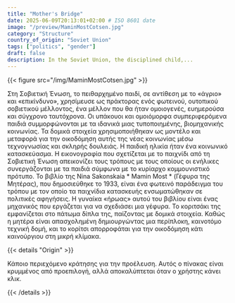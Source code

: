 ```yaml
---
title: "Mother's Bridge"
date: 2025-06-09T20:13:01+02:00 # ISO 8601 date
image: "/preview/MaminMostCotsen.jpg"
category: "Structure"
country_of_origin: "Soviet Union"
tags: ["politics", "gender"]
draft: false
description: In the Soviet Union, the disciplined child,...
---
```




{{< figure src="/img/MaminMostCotsen.jpg" >}}

Στη Σοβιετική Ένωση, το πειθαρχημένο παιδί, σε αντίθεση με το «άγριο» και «επικίνδυνο», χρησίμευσε ως πράκτορας ενός φωτεινού, ουτοπικού σοβιετικού μέλλοντος, ένα μέλλον που θα ήταν ομοιογενές, ευημερούσα και σύγχρονο ταυτόχρονα. Οι υπάκουοι και ομοιόμορφα συμπεριφερόμενα παιδιά συμμορφώνονται με τα ιδανικά μιας τυποποιημένης, βιομηχανικής κοινωνίας. Τα δομικά στοιχεία χρησιμοποιήθηκαν ως μοντέλο και μεταφορά για την οικοδόμηση αυτής της νέας κοινωνίας μέσω τεχνογνωσίας και σκληρής δουλειάς. Η παιδική ηλικία ήταν ένα κοινωνικό κατασκεύασμα. Η εικονογραφία που σχετίζεται με το παιχνίδι από τη Σοβιετική Ένωση απεικονίζει τους τρόπους με τους οποίους οι ενήλικες συνεργάζονται με τα παιδιά σύμφωνα με το κυρίαρχο κομμουνιστικό πρότυπο. Το βιβλίο της Nina Sakonskaia * Mamin Most * (Γέφυρα της Μητέρας), που δημοσιεύθηκε το 1933, είναι ένα φωτεινό παράδειγμα του τρόπου με τον οποίο τα παιχνίδια κατασκευής ενσωματώθηκαν σε πολιτικές αφηγήσεις. Η γυναίκα «ήρωας» αυτού του βιβλίου είναι ένας μηχανικός που εργάζεται για να σχεδιάσει μια γέφυρα. Το κοριτσάκι της εμφανίζεται στο πάτωμα δίπλα της, παίζοντας με δομικά στοιχεία. Καθώς η μητέρα είναι απασχολημένη δημιουργώντας μια περίπλοκη, καινοτόμο τεχνική δομή, και το κορίτσι απορροφάται για την οικοδόμηση κάτι καινούργιου στη μικρή κλίμακα.

{{< details "Origin" >}}

Κάποιο περιεχόμενο κράτησης για την προέλευση. Αυτός ο πίνακας είναι κρυμμένος από προεπιλογή, αλλά αποκαλύπτεται όταν ο χρήστης κάνει κλικ.

{{< /details >}}

